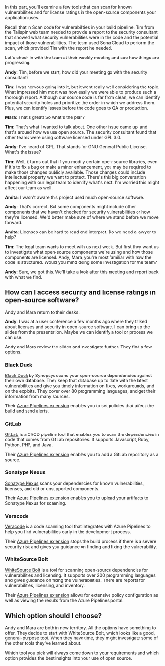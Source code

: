 In this part, you'll examine a few tools that can scan for known vulnerabilities and for license ratings in the open-source components your application uses.

Recall that in [Scan code for vulnerabilities in your build pipeline](/learn/modules/scan-for-vulnerabilities?azure-portal=true), Tim from the Tailspin web team needed to provide a report to the security consultant that showed what security vulnerabilities were in the code and the potential impact of those vulnerabilities. The team used SonarCloud to perform the scan, which provided Tim with the report he needed.

Let's check in with the team at their weekly meeting and see how things are progressing.

**Andy**: Tim, before we start, how did your meeting go with the security consultant?

**Tim**: I was nervous going into it, but it went really well considering the topic. What impressed him most was how easily we were able to produce such a thorough report. Although our source code is far from clean, we can identify potential security holes and prioritize the order in which we address them. Plus, we can identify issues before the code goes to QA or production.

**Mara**: That's great! So what's the plan?

**Tim**: That's what I wanted to talk about. One other issue came up, and that's around how we use open source. The security consultant found that other teams were using software licensed under GPL 3.0.

**Andy**: I've heard of GPL. That stands for GNU General Public License. What's the issue?

**Tim**: Well, it turns out that if you modify certain open-source libraries, even if it's to fix a bug or make a minor enhancement, you may be required to make those changes publicly available. Those changes could include intellectual property we want to protect. There's this big conversation happening with our legal team to identify what's next. I'm worried this might affect our team as well.

**Amita**: I wasn't aware this project used much open-source software.

**Andy**: That's correct. But some components might include other components that we haven't checked for security vulnerabilities or how they're licensed. We'd better make sure of where we stand before we move forward.

**Amita**: Licenses can be hard to read and interpret. Do we need a lawyer to help?

**Tim**: The legal team wants to meet with us next week. But first they want us to investigate what open-source components we're using and how those components are licensed. Andy, Mara, you're most familiar with how the code is structured. Would you mind doing some investigation for the team?

**Andy**: Sure, we got this. We'll take a look after this meeting and report back with what we find.

## How can I access security and license ratings in open-source software?

Andy and Mara return to their desks.

**Andy**: I was at a user conference a few months ago where they talked about licenses and security in open-source software. I can bring up the slides from the presentation. Maybe we can identify a tool or process we can use.

Andy and Mara review the slides and investigate further. They find a few options.

### Black Duck

[Black Duck](https://www.blackducksoftware.com?azure-portal=true) by Synopsys scans your open-source dependencies against their own database. They keep that database up to date with the latest vulnerabilities and give you timely information on fixes, workarounds, and on the exploits. They cover over 80 programming languages, and get their information from many sources. 

Their [Azure Pipelines extension](https://marketplace.visualstudio.com/items?itemName=black-duck-software.detect-for-tfs&azure-portal=true) enables you to set policies that affect the build and send alerts.
 
### GitLab

[GitLab](https://about.gitlab.com?azure-portal=true) is a CI/CD pipeline tool that enables you to scan the dependencies in code that comes from GitLab repositories. It supports Javascript, Ruby, Python, PHP, and Java. 

Their [Azure Pipelines extension](https://marketplace.visualstudio.com/items?itemName=onlyutkarsh.gitlab-integration&azure-portal=true) enables you to add a GitLab repository as a source.

### Sonatype Nexus

[Sonatype Nexus](https://www.sonatype.com/nexus-repository-sonatype?azure-portal=true)  scans your dependencies for known vulnerabilities, licenses, and old or unsupported components.

Their [Azure Pipelines extension](https://marketplace.visualstudio.com/items?itemName=ms-vsts.nexus-build-extension&azure-portal=true) enables you to upload your artifacts to Sonatype Nexus for scanning.
  
### Veracode

[Veracode](https://www.veracode.com?azure-portal=true) is a code scanning tool that integrates with Azure Pipelines to help you find vulnerabilities early in the development process. 

Their [Azure Pipelines extension](https://marketplace.visualstudio.com/items?itemName=Veracode.veracode-vsts-build-extension&azure-portal=true) stops the build process if there is a severe security risk and gives you guidance on finding and fixing the vulnerability.

### WhiteSource Bolt

[WhiteSource Bolt](https://bolt.whitesourcesoftware.com?azure-portal=true) is a tool for scanning open-source dependencies for vulnerabilities and licensing. It supports over 200 programming languages and gives guidance on fixing the vulnerabilities. There are reports for vulnerabilities, licensing, and inventory. 

Their [Azure Pipelines extension](https://marketplace.visualstudio.com/items?itemName=whitesource.ws-bolt&azure-portal=true) allows for extensive policy configuration as well as viewing the results from the Azure Pipelines portal.

## Which option should I choose?

Andy and Mara are both in new territory. All the options have something to offer. They decide to start with WhiteSource Bolt, which looks like a good, general-purpose tool. When they have time, they might investigate some of the other tools they've learned about.

Which tool you pick will always come down to your requirements and which option provides the best insights into your use of open source.

